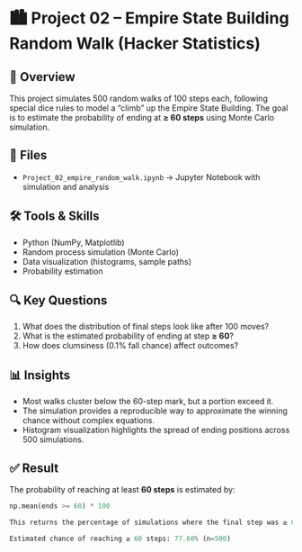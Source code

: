 # 🏙️ Project 02 – Empire State Building Random Walk (Hacker Statistics)

## 📌 Overview  
This project simulates 500 random walks of 100 steps each, following special dice rules to model a “climb” up the Empire State Building. The goal is to estimate the probability of ending at **≥ 60 steps** using Monte Carlo simulation.  

## 📂 Files  
- `Project_02_empire_random_walk.ipynb` → Jupyter Notebook with simulation and analysis  

## 🛠️ Tools & Skills  
- Python (NumPy, Matplotlib)  
- Random process simulation (Monte Carlo)  
- Data visualization (histograms, sample paths)  
- Probability estimation  

## 🔍 Key Questions  
1. What does the distribution of final steps look like after 100 moves?  
2. What is the estimated probability of ending at step **≥ 60**?  
3. How does clumsiness (0.1% fall chance) affect outcomes?  

## 📊 Insights  
- Most walks cluster below the 60-step mark, but a portion exceed it.  
- The simulation provides a reproducible way to approximate the winning chance without complex equations.  
- Histogram visualization highlights the spread of ending positions across 500 simulations.  

## ✅ Result  
The probability of reaching at least **60 steps** is estimated by:  
```python
np.mean(ends >= 60) * 100

This returns the percentage of simulations where the final step was ≥ 60. For example, a sample run might output:

Estimated chance of reaching ≥ 60 steps: 77.60% (n=500)
